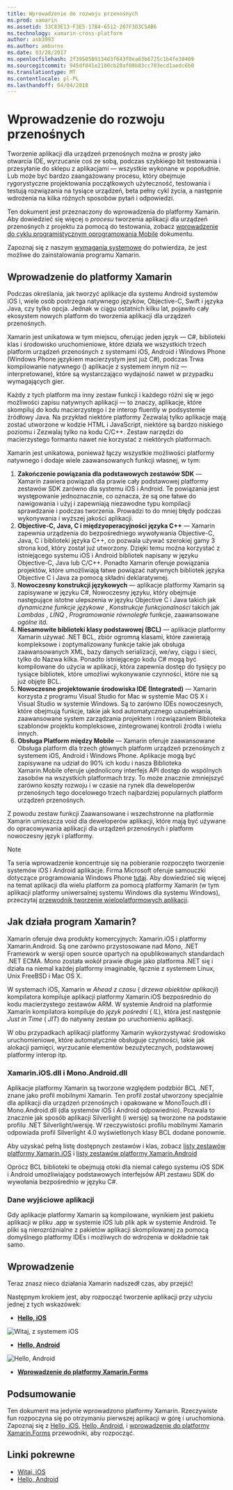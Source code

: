 ```yaml
---
title: Wprowadzenie do rozwoju przenośnych
ms.prod: xamarin
ms.assetid: 33C83E13-F3E5-17B4-6512-207F3D3C5AB6
ms.technology: xamarin-cross-platform
author: asb3993
ms.author: amburns
ms.date: 03/28/2017
ms.openlocfilehash: 2f3950509134d3f643f0ea63b6725c1b4fe38409
ms.sourcegitcommit: 945df041e2180cb20af08b83cc703ecd1aedc6b0
ms.translationtype: MT
ms.contentlocale: pl-PL
ms.lasthandoff: 04/04/2018
---
```

# <a name="introduction-to-mobile-development"></a>Wprowadzenie do rozwoju przenośnych

Tworzenie aplikacji dla urządzeń przenośnych można w prosty jako otwarcia IDE, wyrzucanie coś ze sobą, podczas szybkiego bit testowania i przesyłanie do sklepu z aplikacjami — wszystkie wykonane w popołudnie. Lub może być bardzo zaangażowany procesu, który obejmuje rygorystyczne projektowania początkowych użyteczność, testowania i testują rozwiązania na tysiące urządzeń, beta pełny cykl życia, a następnie wdrożenia na kilka różnych sposobów pytań i odpowiedzi.

Ten dokument jest przeznaczony do wprowadzenia do platformy Xamarin. Aby dowiedzieć się więcej o *procesu* tworzenia aplikacji dla urządzeń przenośnych z projektu za pomocą do testowania, zobacz [wprowadzenie do cyklu programistycznym oprogramowania Mobile](~/cross-platform/get-started/introduction-to-mobile-sdlc.md) dokumentu.

Zapoznaj się z naszym [wymagania systemowe](~/cross-platform/get-started/requirements.md#mac) do potwierdza, że jest możliwe do zainstalowania programu Xamarin.

## <a name="introduction-to-xamarin"></a>Wprowadzenie do platformy Xamarin

Podczas określania, jak tworzyć aplikacje dla systemu Android systemów iOS i, wiele osób postrzega natywnego języków, Objective-C, Swift i języka Java, czy tylko opcja. Jednak w ciągu ostatnich kilku lat, pojawiło cały ekosystem nowych platform do tworzenia aplikacji dla urządzeń przenośnych.

Xamarin jest unikatowa w tym miejscu, oferując jeden język — C#, biblioteki klas i środowisko uruchomieniowe, które działa we wszystkich trzech platform urządzeń przenośnych z systemami iOS, Android i Windows Phone (Windows Phone językiem macierzystym jest już C#), podczas Trwa kompilowanie natywnego () aplikacje z systemem innym niż — interpretowane), które są wystarczająco wydajność nawet w przypadku wymagających gier.

Każdy z tych platform ma inny zestaw funkcji i każdego różni się w jego możliwości zapisu natywnych aplikacji — to znaczy, aplikacje, które skompiluj do kodu macierzystego i że interop fluently w podsystemie źródłowy Java. Na przykład niektóre platformy Zezwalaj tylko aplikacje mają zostać utworzone w kodzie HTML i JavaScript, niektóre są bardzo niskiego poziomu i Zezwalaj tylko na kodu C/C++. Zestaw narzędzi do macierzystego formantu nawet nie korzystać z niektórych platformach.

Xamarin jest unikatowa, ponieważ łączy wszystkie możliwości platformy natywnego i dodaje wiele zaawansowanych funkcji własnej, w tym:

1.   **Zakończenie powiązania dla podstawowych zestawów SDK** — Xamarin zawiera powiązań dla prawie cały podstawowej platformy zestawów SDK zarówno dla systemu iOS i Android. Te powiązania jest występowanie jednoznacznie, co oznacza, że są one łatwe do nawigowania i użyj i zapewniają niezawodne typu kompilacji sprawdzanie i podczas tworzenia. Prowadzi to do mniej błędy podczas wykonywania i wyższej jakości aplikacji.
1.   **Objective-C, Java, C i międzyoperacyjności języka C++** — Xamarin zapewnia urządzenia do bezpośredniego wywoływania Objective-C, Java, C i biblioteki języka C++, co pozwala używać szerokiej gamy 3 strona kod, który został już utworzony. Dzięki temu można korzystać z istniejącego systemu iOS i Android bibliotek napisany w języku Objective-C, Java lub C/C++. Ponadto Xamarin oferuje powiązania projektów, które umożliwiają łatwe powiązać natywnych bibliotek języka Objective C i Java za pomocą składni deklaratywnej.
1.   **Nowoczesny konstrukcji językowych** — aplikacje platformy Xamarin są zapisywane w języku C#, Nowoczesny języku, który obejmuje następujące istotne ulepszenia w języku Objective C i Java takich jak *dynamiczne funkcje językowe* ,  *Konstrukcje funkcjonalności* takich jak *Lambdas* , *LINQ* , *Programowanie równoległe* funkcje, zaawansowane *ogólne*  itd.
1.   **Niesamowite biblioteki klasy podstawowej (BCL)** — aplikacje platformy Xamarin używać .NET BCL, zbiór ogromną klasami, które zawierają kompleksowe i zoptymalizowany funkcje takie jak obsługa zaawansowanych XML, bazy danych serializacji, we/wy, ciągu i sieci, tylko do Nazwa kilka. Ponadto istniejącego kodu C# mogą być kompilowane do użycia w aplikacji, która zapewnia dostęp do tysięcy po tysiące bibliotek, które umożliwi wykonywanie czynności, które nie są już objęte BCL.
1.   **Nowoczesne projektowanie środowiska IDE (Integrated)** — Xamarin korzysta z programu Visual Studio for Mac w systemie Mac OS X i Visual Studio w systemie Windows. Są to zarówno IDEs nowoczesnych, które obejmują funkcje, takie jak kod automatycznego uzupełniania, zaawansowane system zarządzania projektem i rozwiązaniem Biblioteka szablonów projektu kompleksowe, zintegrowanej kontroli źródła i wielu innych.
1.   **Obsługa Platform między Mobile** — Xamarin oferuje zaawansowane Obsługa platform dla trzech głównych platform urządzeń przenośnych z systemem iOS, Android i Windows Phone. Aplikacje mogą być zapisywane na udział do 90% ich kodu i nasza Biblioteka Xamarin.Mobile oferuje ujednolicony interfejs API dostęp do wspólnych zasobów na wszystkich platformach trzy. To może znacznie zmniejszyć zarówno koszty rozwoju i w czasie na rynek dla deweloperów przenośnych tego docelowego trzech najbardziej popularnych platform urządzeń przenośnych.


Z powodu zestaw funkcji Zaawansowane i wszechstronne na platformie Xamarin umieszcza void dla deweloperów aplikacji, które mają być używane do opracowywania aplikacji dla urządzeń przenośnych i platform nowoczesny język i platformy.


> [!NOTE]
> Ta seria wprowadzenie koncentruje się na pobieranie rozpoczęto tworzenie systemów iOS i Android aplikacje. Firma Microsoft oferuje samouczki dotyczące programowania Windows Phone [tutaj](http://dev.windowsphone.com/en-us/develop). Aby dowiedzieć się więcej na temat aplikacji dla wielu platform za pomocą platformy Xamarin (w tym aplikacji platformy uniwersalnej systemu Windows dla systemu Windows), przeczytaj [przewodnik tworzenie wieloplatformowych aplikacji](~/cross-platform/app-fundamentals/building-cross-platform-applications/index.md).



## <a name="how-does-xamarin-work"></a>Jak działa program Xamarin?

Xamarin oferuje dwa produkty komercyjnych: Xamarin.iOS i platformy Xamarin.Android. Są one zarówno przystosowane nad *Mono*, .NET Framework w wersji open source opartych na opublikowanych standardach .NET ECMA. Mono została wokół prawie długie jako platforma .NET się i działa na niemal każdej platformy imaginable, łącznie z systemem Linux, Unix FreeBSD i Mac OS X.

W systemach iOS, Xamarin w *Ahead z czasu* ( *drzewa obiektów aplikacji*) kompilatora kompiluje aplikacji platformy Xamarin.iOS bezpośrednio do kodu macierzystego zestawów ARM. W systemie Android na platformie Xamarin kompilatora kompiluje do *język pośredni* ( *IL*), która jest następnie *Just in Time* ( *JIT*) do natywny zestaw po uruchomieniu aplikacji.

W obu przypadkach aplikacji platformy Xamarin wykorzystywać środowisko uruchomieniowe, które automatycznie obsługuje czynności, takie jak alokacji pamięci, wyrzucanie elementów bezużytecznych, podstawowej platformy interop itp.



### <a name="xamariniosdll-and-monoandroiddll"></a>Xamarin.iOS.dll i Mono.Android.dll

Aplikacje platformy Xamarin są tworzone względem podzbiór BCL .NET, znane jako profil mobilnymi Xamarin. Ten profil został utworzony specjalnie dla aplikacji dla urządzeń przenośnych i opakowane w MonoTouch.dll i Mono.Android.dll (dla systemów iOS i Android odpowiednio). Pozwala to znacznie jak sposób aplikacji Silverlight (i wersję) są tworzone na podstawie profilu .NET Silverlight/wersję. W rzeczywistości profilu mobilnymi Xamarin odpowiada profil Silverlight 4.0 wyświetlonych klasy BCL dodane ponownie.

Aby uzyskać pełną listę dostępnych zestawów i klas, zobacz [listy zestawów platformy Xamarin.iOS](~/cross-platform/internals/available-assemblies.md) i [listy zestawów platformy Xamarin.Android](~/cross-platform/internals/available-assemblies.md)

Oprócz BCL biblioteki te obejmują otoki dla niemal całego systemu iOS SDK i Android umożliwiający podstawowych interfejsów API zestawu SDK do wywołania bezpośrednio w języku C#.



### <a name="application-output"></a>Dane wyjściowe aplikacji

Gdy aplikacje platformy Xamarin są kompilowane, wynikiem jest pakietu aplikacji w pliku .app w systemie iOS lub plik apk w systemie Android. Te pliki są nierozróżnialne z pakietów aplikacji skompilowanej za pomocą domyślnego platformy IDEs i możliwych do wdrożenia w dokładnie tak samo.



## <a name="getting-started"></a>Wprowadzenie

Teraz znasz nieco działania Xamarin nadszedł czas, aby przejść!

Następnym krokiem jest, aby rozpocząć tworzenie aplikacji przy użyciu jednej z tych wskazówek:

* [**Hello, iOS**](~/ios/get-started/hello-ios/index.md)

![](introduction-to-mobile-development-images/ios.png "Witaj, z systemem iOS")


* [**Hello, Android**](~/android/get-started/hello-android/index.md)

![](introduction-to-mobile-development-images/android.png "Hello, Android")


* [**Wprowadzenie do platformy Xamarin.Forms**](~/xamarin-forms/get-started/introduction-to-xamarin-forms.md)





## <a name="summary"></a>Podsumowanie

Ten dokument ma jedynie wprowadzono platformy Xamarin. Rzeczywiste fun rozpoczyna się po otrzymaniu pierwszej aplikacji w górę i uruchomiona. Zapoznaj się z [Hello, iOS](~/ios/get-started/hello-ios/index.md), [Hello, Android](~/android/get-started/hello-android/index.md), i [wprowadzenie do platformy Xamarin.Forms](~/xamarin-forms/get-started/introduction-to-xamarin-forms.md) przewodniki, aby rozpocząć.


## <a name="related-links"></a>Linki pokrewne

- [Witaj, iOS](~/ios/get-started/hello-ios/index.md)
- [Hello, Android](~/android/get-started/hello-android/index.md)

